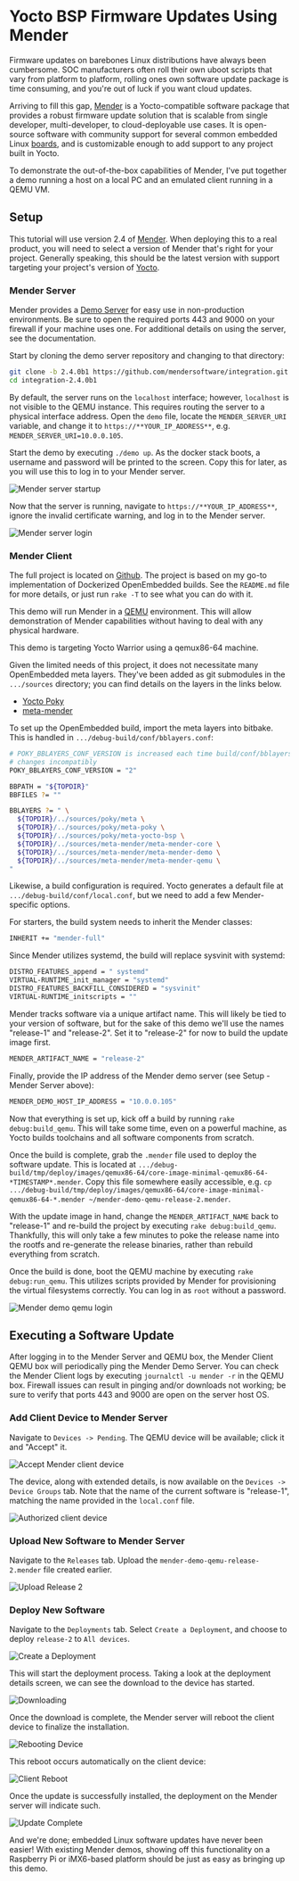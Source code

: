 # Yocto BSP Firmware Updates Using Mender

Firmware updates on barebones Linux distributions have always been cumbersome.  SOC manufacturers often roll their own uboot scripts that vary from platform to platform, rolling ones own software update package is time consuming, and you're out of luck if you want cloud updates.

Arriving to fill this gap, [Mender](https://mender.io) is a Yocto-compatible software package that provides a robust firmware update solution that is scalable from single developer, multi-developer, to cloud-deployable use cases.  It is open-source software with community support for several common embedded Linux [boards](https://hub.mender.io/c/board-integrations/6), and is customizable enough to add support to any project built in Yocto.

To demonstrate the out-of-the-box capabilities of Mender, I've put together a demo running a host on a local PC and an emulated client running in a QEMU VM.

## Setup

This tutorial will use version 2.4 of [Mender](https://docs.mender.io/2.4).  When deploying this to a real product, you will need to select a version of Mender that's right for your project.  Generally speaking, this should be the latest version with support targeting your project's version of [Yocto](https://wiki.yoctoproject.org/wiki/Releases).

### Mender Server

Mender provides a [Demo Server](https://docs.mender.io/2.4/getting-started/on-premise-installation/create-a-test-environment) for easy use in non-production environments.  Be sure to open the required ports 443 and 9000 on your firewall if your machine uses one.
For additional details on using the server, see the documentation.

Start by cloning the demo server repository and changing to that directory:

```bash
git clone -b 2.4.0b1 https://github.com/mendersoftware/integration.git integration-2.4.0b1
cd integration-2.4.0b1
```

By default, the server runs on the `localhost` interface; however, `localhost` is not visible to the QEMU instance.  This requires routing the server to a physical interface address.  Open the `demo` file, locate the `MENDER_SERVER_URI` variable, and change it to `https://**YOUR_IP_ADDRESS**`, e.g. `MENDER_SERVER_URI=10.0.0.105`.

Start the demo by executing `./demo up`.  As the docker stack boots, a username and password will be printed to the screen.  Copy this for later, as you will use this to log in to your Mender server.

![Mender server startup](img/mender-server-startup.png)

Now that the server is running, navigate to `https://**YOUR_IP_ADDRESS**`, ignore the invalid certificate warning, and log in to the Mender server. 

![Mender server login](img/mender-server-login.png)

### Mender Client

The full project is located on [Github](https://github.com/PseudoDesign/mender-demo).  The project is based on my go-to implementation of Dockerized OpenEmbedded builds.  See the `README.md` file for more details, or just run `rake -T` to see what you can do with it.

This demo will run Mender in a [QEMU](https://www.qemu.org/) environment.  This will allow demonstration of Mender capabilities without having to deal with any physical hardware.  

This demo is targeting Yocto Warrior using a qemux86-64 machine.

Given the limited needs of this project, it does not necessitate many OpenEmbedded meta layers.  They've been added as git submodules in the `.../sources` directory; you can find details on the layers in the links below.

* [Yocto Poky](https://www.yoctoproject.org/software-item/poky/)
* [meta-mender](https://github.com/mendersoftware/meta-mender/tree/warrior)

To set up the OpenEmbedded build, import the meta layers into bitbake.  This is handled in `.../debug-build/conf/bblayers.conf`:

```bash
# POKY_BBLAYERS_CONF_VERSION is increased each time build/conf/bblayers.conf
# changes incompatibly
POKY_BBLAYERS_CONF_VERSION = "2"

BBPATH = "${TOPDIR}"
BBFILES ?= ""

BBLAYERS ?= " \
  ${TOPDIR}/../sources/poky/meta \
  ${TOPDIR}/../sources/poky/meta-poky \
  ${TOPDIR}/../sources/poky/meta-yocto-bsp \
  ${TOPDIR}/../sources/meta-mender/meta-mender-core \
  ${TOPDIR}/../sources/meta-mender/meta-mender-demo \
  ${TOPDIR}/../sources/meta-mender/meta-mender-qemu \
"
```

Likewise, a build configuration is required.  Yocto generates a default file at `.../debug-build/conf/local.conf`, but we need to add a few Mender-specific options.

For starters, the build system needs to inherit the Mender classes:

```bash
INHERIT += "mender-full"
```

Since Mender utilizes systemd, the build will replace sysvinit with systemd:

```bash
DISTRO_FEATURES_append = " systemd"
VIRTUAL-RUNTIME_init_manager = "systemd"
DISTRO_FEATURES_BACKFILL_CONSIDERED = "sysvinit"
VIRTUAL-RUNTIME_initscripts = ""
```

Mender tracks software via a unique artifact name.  This will likely be tied to your version of software, but for the sake of this demo we'll use the names "release-1" and "release-2".  Set it to "release-2" for now to build the update image first.

```bash
MENDER_ARTIFACT_NAME = "release-2"
```

Finally, provide the IP address of the Mender demo server (see Setup - Mender Server above):

```bash
MENDER_DEMO_HOST_IP_ADDRESS = "10.0.0.105"
```

Now that everything is set up, kick off a build by running `rake debug:build_qemu`.  This will take some time, even on a powerful machine, as Yocto builds toolchains and all software components from scratch.

Once the build is complete, grab the `.mender` file used to deploy the software update.  This is located at `.../debug-build/tmp/deploy/images/qemux86-64/core-image-minimal-qemux86-64-*TIMESTAMP*.mender`.  Copy this file somewhere easily accessible, e.g. `cp .../debug-build/tmp/deploy/images/qemux86-64/core-image-minimal-qemux86-64-*.mender ~/mender-demo-qemu-release-2.mender`.

With the update image in hand, change the `MENDER_ARTIFACT_NAME` back to "release-1" and re-build the project by executing `rake debug:build_qemu`.  Thankfully, this will only take a few minutes to poke the release name into the rootfs and re-generate the release binaries, rather than rebuild everything from scratch.

Once the build is done, boot the QEMU machine by executing `rake debug:run_qemu`.  This utilizes scripts provided by Mender for provisioning the virtual filesystems correctly.  You can log in as `root` without a password.

![Mender demo qemu login](img/mender-demo-qemu-login.png)

## Executing a Software Update

After logging in to the Mender Server and QEMU box, the Mender Client QEMU box will periodically ping the Mender Demo Server.  You can check the Mender Client logs by executing `journalctl -u mender -r` in the QEMU box.  Firewall issues can result in pinging and/or downloads not working; be sure to verify that ports 443 and 9000 are open on the server host OS.

### Add Client Device to Mender Server

Navigate to `Devices -> Pending`.  The QEMU device will be available; click it and "Accept" it.

![Accept Mender client device](img/accept-mender-device.gif)

The device, along with extended details, is now available on the `Devices -> Device Groups` tab.  Note that the name of the current software is "release-1", matching the name provided in the `local.conf` file.

![Authorized client device](img/authorized-client-device.png)

### Upload New Software to Mender Server

Navigate to the `Releases` tab.  Upload the `mender-demo-qemu-release-2.mender` file created earlier.

![Upload Release 2](img/upload-release-2.gif)

### Deploy New Software

Navigate to the `Deployments` tab.  Select `Create a Deployment`, and choose to deploy `release-2` to `All devices`.

![Create a Deployment](img/create-a-deployment.png)

This will start the deployment process.  Taking a look at the deployment details screen, we can see the download to the device has started.

![Downloading](img/deployment-details.png)

Once the download is complete, the Mender server will reboot the client device to finalize the installation.

![Rebooting Device](img/rebooting.png)

This reboot occurs automatically on the client device:

![Client Reboot](img/update-reboot.gif)

Once the update is successfully installed, the deployment on the Mender server will indicate such.

![Update Complete](img/deployment-success.png)

And we're done; embedded Linux software updates have never been easier!  With existing Mender demos, showing off this functionality on a Raspberry Pi or iMX6-based platform should be just as easy as bringing up this demo.

